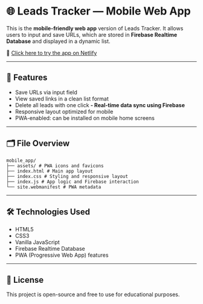 # 🌐 Leads Tracker — Mobile Web App

This is the **mobile-friendly web app** version of Leads Tracker. It allows users to input and save URLs, which are stored in **Firebase Realtime Database** and displayed in a dynamic list.

🔗 [Click here to try the app on Netlify](https://realtimeleadstracker.netlify.app/)

---

## 📌 Features

- Save URLs via input field
- View saved links in a clean list format
- Delete all leads with one click
**- Real-time data sync using Firebase**
- Responsive layout optimized for mobile
- PWA-enabled: can be installed on mobile home screens

---

## 🗂️ File Overview
```
mobile_app/
├── assets/ # PWA icons and favicons
├── index.html # Main app layout
├── index.css # Styling and responsive layout
├── index.js # App logic and Firebase interaction
└── site.webmanifest # PWA metadata
```

---

## 🛠️ Technologies Used

- HTML5
- CSS3
- Vanilla JavaScript
- Firebase Realtime Database
- PWA (Progressive Web App) features

---

## 📎 License

This project is open-source and free to use for educational purposes.
